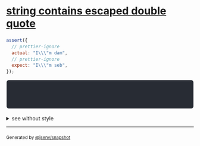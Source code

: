 # [string contains escaped double quote](../../quote.test.js#L6)

```js
assert({
  // prettier-ignore
  actual: "I\\\"m dam",
  // prettier-ignore
  expect: "I\\\"m seb",
});
```

![img](throw.svg)

<details>
  <summary>see without style</summary>

```console
AssertionError: actual and expect are different

actual: "I\\\"m dam"
expect: "I\\\"m seb"
```

</details>


---

<sub>
  Generated by <a href="https://github.com/jsenv/core/tree/main/packages/tooling/snapshot">@jsenv/snapshot</a>
</sub>
